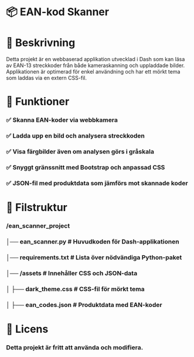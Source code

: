 # 📦 EAN-kod Skanner

# 📝 Beskrivning
Detta projekt är en webbaserad applikation utvecklad i Dash som kan läsa av EAN-13 streckkoder från både kameraskanning och uppladdade bilder. Applikationen är optimerad för enkel användning och har ett mörkt tema som laddas via en extern CSS-fil.

# 🚀 Funktioner
### ✅ Skanna EAN-koder via webbkamera
### ✅ Ladda upp en bild och analysera streckkoden
### ✅ Visa färgbilder även om analysen görs i gråskala
### ✅ Snyggt gränssnitt med Bootstrap och anpassad CSS
### ✅ JSON-fil med produktdata som jämförs mot skannade koder

# 📁 Filstruktur
### /ean_scanner_project
### │── ean_scanner.py        # Huvudkoden för Dash-applikationen
### │── requirements.txt      # Lista över nödvändiga Python-paket
### │── /assets               # Innehåller CSS och JSON-data
### │   ├── dark_theme.css    # CSS-fil för mörkt tema
### │   ├── ean_codes.json    # Produktdata med EAN-koder



# 📜 Licens
### Detta projekt är fritt att använda och modifiera.


